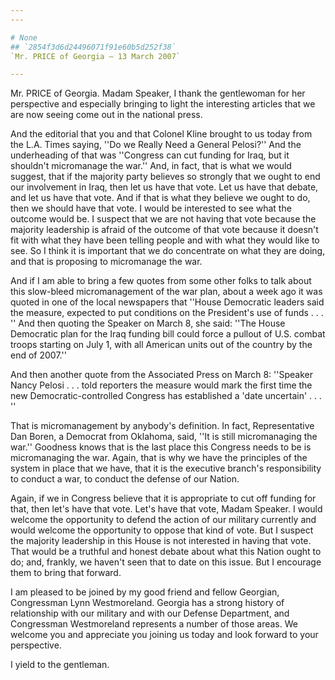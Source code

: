 ```yaml
---
---

# None
## `2854f3d6d24496071f91e60b5d252f38`
`Mr. PRICE of Georgia — 13 March 2007`

---
```



Mr. PRICE of Georgia. Madam Speaker, I thank the gentlewoman for her 
perspective and especially bringing to light the interesting articles 
that we are now seeing come out in the national press.

And the editorial that you and that Colonel Kline brought to us today 
from the L.A. Times saying, ''Do we Really Need a General Pelosi?'' And 
the underheading of that was ''Congress can cut funding for Iraq, but 
it shouldn't micromanage the war.'' And, in fact, that is what we would 
suggest, that if the majority party believes so strongly that we ought 
to end our involvement in Iraq, then let us have that vote. Let us have 
that debate, and let us have that vote. And if that is what they 
believe we ought to do, then we should have that vote. I would be 
interested to see what the outcome would be. I suspect that we are not 
having that vote because the majority leadership is afraid of the 
outcome of that vote because it doesn't fit with what they have been 
telling people and with what they would like to see. So I think it is 
important that we do concentrate on what they are doing, and that is 
proposing to micromanage the war.

And if I am able to bring a few quotes from some other folks to talk 
about this slow-bleed micromanagement of the war plan, about a week ago 
it was quoted in one of the local newspapers that ''House Democratic 
leaders said the measure, expected to put conditions on the President's 
use of funds . . . '' And then quoting the Speaker on March 8, she 
said: ''The House Democratic plan for the Iraq funding bill could force 
a pullout of U.S. combat troops starting on July 1, with all American 
units out of the country by the end of 2007.''

And then another quote from the Associated Press on March 8: 
''Speaker Nancy Pelosi . . . told reporters the measure would mark the 
first time the new Democratic-controlled Congress has established a 
'date uncertain' . . . ''



That is micromanagement by anybody's definition. In fact, 
Representative Dan Boren, a Democrat from Oklahoma, said, ''It is still 
micromanaging the war.'' Goodness knows that is the last place this 
Congress needs to be is micromanaging the war. Again, that is why we 
have the principles of the system in place that we have, that it is the 
executive branch's responsibility to conduct a war, to conduct the 
defense of our Nation.

Again, if we in Congress believe that it is appropriate to cut off 
funding for that, then let's have that vote. Let's have that vote, 
Madam Speaker. I would welcome the opportunity to defend the action of 
our military currently and would welcome the opportunity to oppose that 
kind of vote. But I suspect the majority leadership in this House is 
not interested in having that vote. That would be a truthful and honest 
debate about what this Nation ought to do; and, frankly, we haven't 
seen that to date on this issue. But I encourage them to bring that 
forward.

I am pleased to be joined by my good friend and fellow Georgian, 
Congressman Lynn Westmoreland. Georgia has a strong history of 
relationship with our military and with our Defense Department, and 
Congressman Westmoreland represents a number of those areas. We welcome 
you and appreciate you joining us today and look forward to your 
perspective.

I yield to the gentleman.